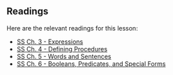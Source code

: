 ## Readings

Here are the relevant readings for this lesson:

  * [SS Ch. 3 - Expressions](http://www.cs.berkeley.edu/~bh/ssch3/people.html)
  * [SS Ch. 4 - Defining Procedures](http://www.cs.berkeley.edu/~bh/ssch4/defining.html)
  * [SS Ch. 5 - Words and Sentences](http://www.cs.berkeley.edu/~bh/ssch5/words.html)
  * [SS Ch. 6 - Booleans, Predicates, and Special Forms](http://www.cs.berkeley.edu/~bh/ssch6/true.html)

